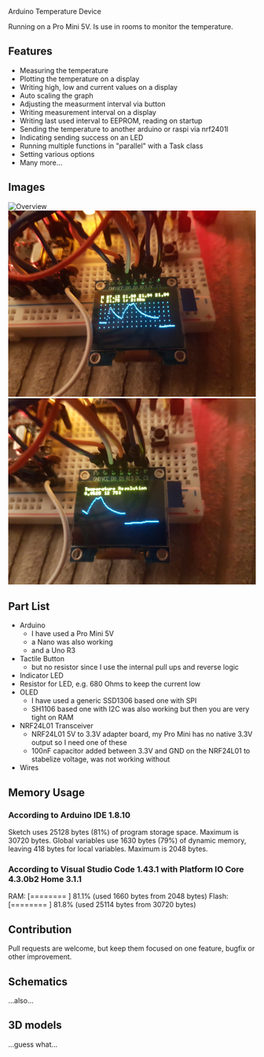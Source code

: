 Arduino Temperature Device

Running on a Pro Mini 5V. Is use in rooms to monitor the temperature.

## Features ##

* Measuring the temperature
* Plotting the temperature on a display
* Writing high, low and current values on a display
* Auto scaling the graph
* Adjusting the measurment interval via button
* Writing measurement interval on a display 
* Writing last used interval to EEPROM, reading on startup
* Sending the temperature to another arduino or raspi via nrf2401l
* Indicating sending success on an LED
* Running multiple functions in "parallel" with a Task class
* Setting various options
* Many more...

## Images ##

![Overview](images/overview.jpg)
![Graph](images/graph.jpg)
![Settings](images/setting.jpg)



## Part List ##

* Arduino
  * I have used a Pro Mini 5V
  * a Nano was also working
  * and a Uno R3
* Tactile Button
  * but no resistor since I use the internal pull ups and reverse logic
* Indicator LED
* Resistor for LED, e.g. 680 Ohms to keep the current low
* OLED
  * I have used a generic SSD1306 based one with SPI
  * SH1106 based one with I2C was also working but then you are very tight on RAM
* NRF24L01 Transceiver
  * NRF24L01 5V to 3.3V adapter board, my Pro Mini has no native 3.3V output so I need one of these
  * 100nF capacitor added between 3.3V and GND on the NRF24L01 to stabelize voltage, was not working without
* Wires

## Memory Usage ##

### According to Arduino IDE 1.8.10 ###

Sketch uses 25128 bytes (81%) of program storage space. Maximum is 30720 bytes.
Global variables use 1630 bytes (79%) of dynamic memory, leaving 418 bytes for local variables. Maximum is 2048 bytes.

### According to Visual Studio Code 1.43.1 with Platform IO Core 4.3.0b2 Home 3.1.1 ###

RAM:   [========  ]  81.1% (used 1660 bytes from 2048 bytes)
Flash: [========  ]  81.8% (used 25114 bytes from 30720 bytes)

## Contribution ##

Pull requests are welcome, but keep them focused on one feature, bugfix or other improvement.

## Schematics ##

...also...

## 3D models ##

...guess what...